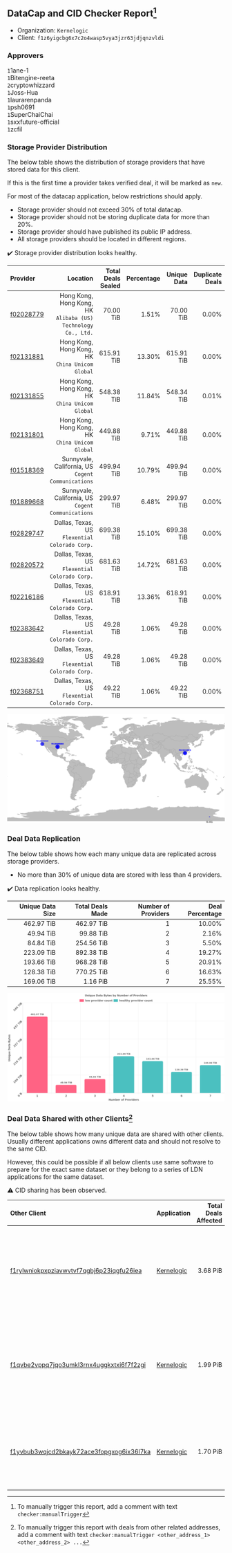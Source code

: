 ## DataCap and CID Checker Report[^1]
 - Organization: `Kernelogic`
 - Client: `f1z6yigcbg6x7c2o4wasp5vya3jzr63jdjqnzvldi`
### Approvers
`1`1ane-1<br/>`1`Bitengine-reeta<br/>`2`cryptowhizzard<br/>`1`Joss-Hua<br/>`1`laurarenpanda<br/>`1`psh0691<br/>`1`SuperChaiChai<br/>`1`sxxfuture-official<br/>`1`zcfil


### Storage Provider Distribution
The below table shows the distribution of storage providers that have stored data for this client.

If this is the first time a provider takes verified deal, it will be marked as `new`.

For most of the datacap application, below restrictions should apply.
 - Storage provider should not exceed 30% of total datacap.
 - Storage provider should not be storing duplicate data for more than 20%.
 - Storage provider should have published its public IP address.
 - All storage providers should be located in different regions.

✔️ Storage provider distribution looks healthy.

| Provider                                              |                                                         Location | Total Deals Sealed | Percentage | Unique Data | Duplicate Deals |
| :---------------------------------------------------- | ---------------------------------------------------------------: | -----------------: | ---------: | ----------: | --------------: |
| [f02028779](https://filfox.info/en/address/f02028779) | Hong Kong, Hong Kong, HK<br/>`Alibaba (US) Technology Co., Ltd.` |          70.00 TiB |      1.51% |   70.00 TiB |           0.00% |
| [f02131881](https://filfox.info/en/address/f02131881) |               Hong Kong, Hong Kong, HK<br/>`China Unicom Global` |         615.91 TiB |     13.30% |  615.91 TiB |           0.00% |
| [f02131855](https://filfox.info/en/address/f02131855) |               Hong Kong, Hong Kong, HK<br/>`China Unicom Global` |         548.38 TiB |     11.84% |  548.34 TiB |           0.01% |
| [f02131801](https://filfox.info/en/address/f02131801) |               Hong Kong, Hong Kong, HK<br/>`China Unicom Global` |         449.88 TiB |      9.71% |  449.88 TiB |           0.00% |
| [f01518369](https://filfox.info/en/address/f01518369) |            Sunnyvale, California, US<br/>`Cogent Communications` |         499.94 TiB |     10.79% |  499.94 TiB |           0.00% |
| [f01889668](https://filfox.info/en/address/f01889668) |            Sunnyvale, California, US<br/>`Cogent Communications` |         299.97 TiB |      6.48% |  299.97 TiB |           0.00% |
| [f02829747](https://filfox.info/en/address/f02829747) |                Dallas, Texas, US<br/>`Flexential Colorado Corp.` |         699.38 TiB |     15.10% |  699.38 TiB |           0.00% |
| [f02820572](https://filfox.info/en/address/f02820572) |                Dallas, Texas, US<br/>`Flexential Colorado Corp.` |         681.63 TiB |     14.72% |  681.63 TiB |           0.00% |
| [f02216186](https://filfox.info/en/address/f02216186) |                Dallas, Texas, US<br/>`Flexential Colorado Corp.` |         618.91 TiB |     13.36% |  618.91 TiB |           0.00% |
| [f02383642](https://filfox.info/en/address/f02383642) |                Dallas, Texas, US<br/>`Flexential Colorado Corp.` |          49.28 TiB |      1.06% |   49.28 TiB |           0.00% |
| [f02383649](https://filfox.info/en/address/f02383649) |                Dallas, Texas, US<br/>`Flexential Colorado Corp.` |          49.28 TiB |      1.06% |   49.28 TiB |           0.00% |
| [f02368751](https://filfox.info/en/address/f02368751) |                Dallas, Texas, US<br/>`Flexential Colorado Corp.` |          49.22 TiB |      1.06% |   49.22 TiB |           0.00% |

<img src="https://raw.githubusercontent.com/data-preservation-programs/filplus-checker-assets/main/filecoin-project/filecoin-plus-large-datasets/issues/1640/1708758894187.png"/>

### Deal Data Replication
The below table shows how each many unique data are replicated across storage providers.

- No more than 30% of unique data are stored with less than 4 providers.

✔️ Data replication looks healthy.

| Unique Data Size | Total Deals Made | Number of Providers | Deal Percentage |
| ---------------: | ---------------: | ------------------: | --------------: |
|       462.97 TiB |       462.97 TiB |                   1 |          10.00% |
|        49.94 TiB |        99.88 TiB |                   2 |           2.16% |
|        84.84 TiB |       254.56 TiB |                   3 |           5.50% |
|       223.09 TiB |       892.38 TiB |                   4 |          19.27% |
|       193.66 TiB |       968.28 TiB |                   5 |          20.91% |
|       128.38 TiB |       770.25 TiB |                   6 |          16.63% |
|       169.06 TiB |         1.16 PiB |                   7 |          25.55% |

<img src="https://raw.githubusercontent.com/data-preservation-programs/filplus-checker-assets/main/filecoin-project/filecoin-plus-large-datasets/issues/1640/1708758894883.png"/>

### Deal Data Shared with other Clients[^3]
The below table shows how many unique data are shared with other clients.
Usually different applications owns different data and should not resolve to the same CID.

However, this could be possible if all below clients use same software to prepare for the exact same dataset or they belong to a series of LDN applications for the same dataset.

⚠️ CID sharing has been observed.

| Other Client                                                                                                          | Application                                                                                | Total Deals Affected | Unique CIDs | Approvers                                                                                                                                                                                                  |
| :-------------------------------------------------------------------------------------------------------------------- | :----------------------------------------------------------------------------------------- | -------------------: | ----------: | :--------------------------------------------------------------------------------------------------------------------------------------------------------------------------------------------------------- |
| [f1rylwniokpxpziavwvtvf7qgbj6p23iqgfu26iea](https://filfox.info/en/address/f1rylwniokpxpziavwvtvf7qgbj6p23iqgfu26iea) | [Kernelogic](https://github.com/filecoin-project/filecoin-plus-large-datasets/issues/1638) |             3.68 PiB |      39,319 | `1`a1991car<br/>`4`cryptowhizzard<br/>`1`laurarenpanda<br/>`1`liyunzhi-666<br/>`1`NiwanDao<br/>`1`nj-steve<br/>`1`SuperChaiChai<br/>`1`sxxfuture-official<br/>`1`Tom-OriginStorage<br/>`1`xinaxu           |
| [f1qvbe2vppq7jqo3umkl3rnx4uggkxtxi6f7f2zgi](https://filfox.info/en/address/f1qvbe2vppq7jqo3umkl3rnx4uggkxtxi6f7f2zgi) | [Kernelogic](https://github.com/filecoin-project/filecoin-plus-large-datasets/issues/1637) |             1.99 PiB |      33,415 | `1`1ane-1<br/>`1`a1991car<br/>`1`Bitengine-reeta<br/>`1`cryptowhizzard<br/>`2`laurarenpanda<br/>`1`liyunzhi-666<br/>`1`newwebgroup<br/>`2`SuperChaiChai<br/>`1`sxxfuture-official<br/>`1`Tom-OriginStorage |
| [f1yvbub3wqjcd2bkayk72ace3fopgxog6ix36l7ka](https://filfox.info/en/address/f1yvbub3wqjcd2bkayk72ace3fopgxog6ix36l7ka) | [Kernelogic](https://github.com/filecoin-project/filecoin-plus-large-datasets/issues/1639) |             1.70 PiB |      18,849 | `1`a1991car<br/>`3`cryptowhizzard<br/>`1`laurarenpanda<br/>`1`mikezli<br/>`2`newwebgroup<br/>`1`nj-steve<br/>`1`Normalnoise<br/>`1`sxxfuture-official<br/>`1`xinaxu                                        |

[^1]: To manually trigger this report, add a comment with text `checker:manualTrigger`

[^2]: Deals from those addresses are combined into this report as they are specified with `checker:manualTrigger`

[^3]: To manually trigger this report with deals from other related addresses, add a comment with text `checker:manualTrigger <other_address_1> <other_address_2> ...`

